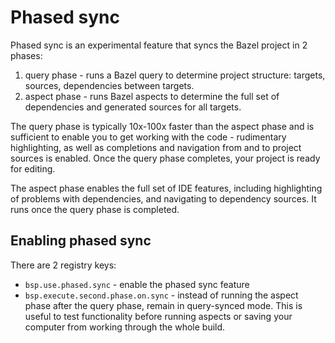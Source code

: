 # Phased sync

Phased sync is an experimental feature that syncs the Bazel project in 2 phases:

1. query phase - runs a Bazel query to determine project structure: targets, sources, dependencies between targets.
2. aspect phase - runs Bazel aspects to determine the full set of dependencies and generated sources for all targets. 

The query phase is typically 10x-100x faster than the aspect phase and is sufficient to enable you to get working with the code - rudimentary highlighting, as well as completions and navigation from and to project sources is enabled. Once the query phase completes, your project is ready for editing.

The aspect phase enables the full set of IDE features, including highlighting of problems with dependencies, and navigating to dependency sources. It runs once the query phase is completed.

## Enabling phased sync

There are 2 registry keys:

- `bsp.use.phased.sync` - enable the phased sync feature
- `bsp.execute.second.phase.on.sync` - instead of running the aspect phase after the query phase, remain in query-synced mode. This is useful to test functionality before running aspects or saving your computer from working through the whole build.